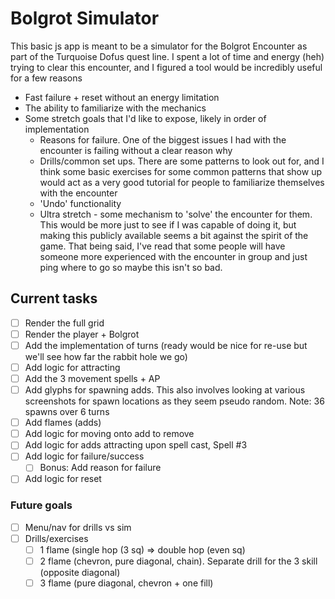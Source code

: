 # Bolgrot Simulator

This basic js app is meant to be a simulator for the Bolgrot Encounter as part of the Turquoise Dofus quest line. I spent a lot of time and energy (heh) trying to clear this encounter, and I figured a tool would be incredibly useful for a few reasons
- Fast failure + reset without an energy limitation
- The ability to familiarize with the mechanics
- Some stretch goals that I'd like to expose, likely in order of implementation
  - Reasons for failure. One of the biggest issues I had with the encounter is failing without a clear reason why
  - Drills/common set ups. There are some patterns to look out for, and I think some basic exercises for some common patterns that show up would act as a very good tutorial for people to familiarize themselves with the encounter
  - 'Undo' functionality
  - Ultra stretch - some mechanism to 'solve' the encounter for them. This would be more just to see if I was capable of doing it, but making this publicly available seems a bit against the spirit of the game. That being said, I've read that some people will have someone more experienced with the encounter in group and just ping where to go so maybe this isn't so bad.

## Current tasks
- [ ] Render the full grid
- [ ] Render the player + Bolgrot
- [ ] Add the implementation of turns (ready would be nice for re-use but we'll see how far the rabbit hole we go)
- [ ] Add logic for attracting
- [ ] Add the 3 movement spells + AP
- [ ] Add glyphs for spawning adds. This also involves looking at various screenshots for spawn locations as they seem pseudo random. Note: 36 spawns over 6 turns
- [ ] Add flames (adds)
- [ ] Add logic for moving onto add to remove
- [ ] Add logic for adds attracting upon spell cast, Spell #3
- [ ] Add logic for failure/success 
  - [ ] Bonus: Add reason for failure
- [ ] Add logic for reset

### Future goals
- [ ] Menu/nav for drills vs sim
- [ ] Drills/exercises
  - [ ] 1 flame (single hop (3 sq) => double hop (even sq)
  - [ ] 2 flame (chevron, pure diagonal, chain). Separate drill for the 3 skill (opposite diagonal)
  - [ ] 3 flame (pure diagonal, chevron + one fill)
